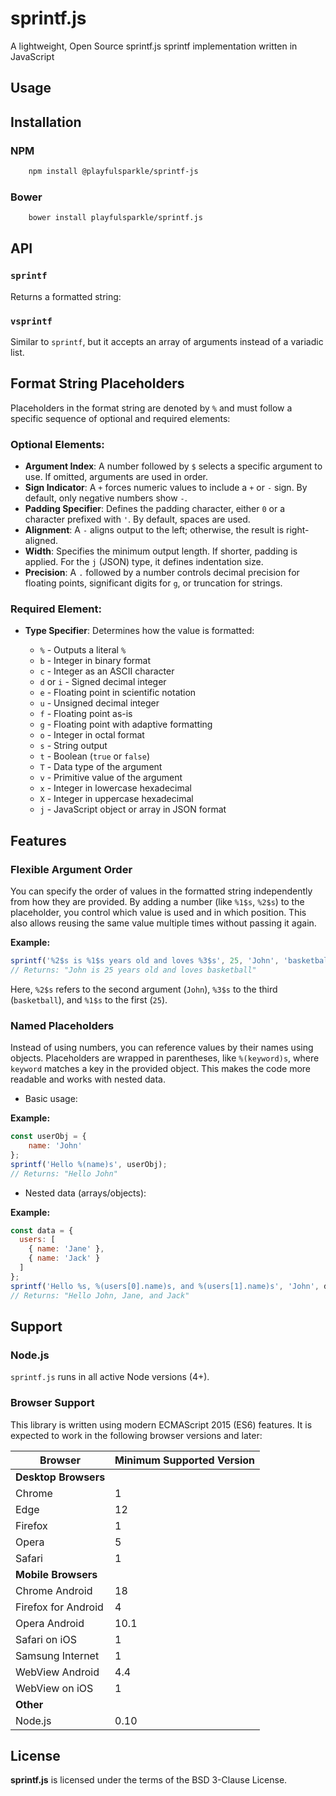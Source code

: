 # sprintf.js
A lightweight, Open Source sprintf.js sprintf implementation written in JavaScript

## Usage

## Installation

### NPM
```bash
    npm install @playfulsparkle/sprintf-js
```

### Bower
```bash
    bower install playfulsparkle/sprintf.js
```

## API

### `sprintf`

Returns a formatted string:

### `vsprintf`

Similar to `sprintf`, but it accepts an array of arguments instead of a variadic list.

## Format String Placeholders

Placeholders in the format string are denoted by `%` and must follow a specific sequence of optional and required elements:

### Optional Elements:
- **Argument Index**: A number followed by `$` selects a specific argument to use. If omitted, arguments are used in order.
- **Sign Indicator**: A `+` forces numeric values to include a `+` or `-` sign. By default, only negative numbers show `-`.
- **Padding Specifier**: Defines the padding character, either `0` or a character prefixed with `'`. By default, spaces are used.
- **Alignment**: A `-` aligns output to the left; otherwise, the result is right-aligned.
- **Width**: Specifies the minimum output length. If shorter, padding is applied. For the `j` (JSON) type, it defines indentation size.
- **Precision**: A `.` followed by a number controls decimal precision for floating points, significant digits for `g`, or truncation for strings.

### Required Element:
- **Type Specifier**: Determines how the value is formatted:

  - `%` - Outputs a literal `%`
  - `b` - Integer in binary format
  - `c` - Integer as an ASCII character
  - `d` or `i` - Signed decimal integer
  - `e` - Floating point in scientific notation
  - `u` - Unsigned decimal integer
  - `f` - Floating point as-is
  - `g` - Floating point with adaptive formatting
  - `o` - Integer in octal format
  - `s` - String output
  - `t` - Boolean (`true` or `false`)
  - `T` - Data type of the argument
  - `v` - Primitive value of the argument
  - `x` - Integer in lowercase hexadecimal
  - `X` - Integer in uppercase hexadecimal
  - `j` - JavaScript object or array in JSON format

## Features

### Flexible Argument Order

You can specify the order of values in the formatted string independently from how they are provided. By adding a number (like `%1$s`, `%2$s`) to the placeholder, you control which value is used and in which position. This also allows reusing the same value multiple times without passing it again.

__Example:__

```javascript
sprintf('%2$s is %1$s years old and loves %3$s', 25, 'John', 'basketball')
// Returns: "John is 25 years old and loves basketball"
```

Here, `%2$s` refers to the second argument (`John`), `%3$s` to the third (`basketball`), and `%1$s` to the first (`25`).

### Named Placeholders

Instead of using numbers, you can reference values by their names using objects. Placeholders are wrapped in parentheses, like `%(keyword)s`, where `keyword` matches a key in the provided object. This makes the code more readable and works with nested data.

* Basic usage:

__Example:__

```javascript
const userObj = {
    name: 'John'
};
sprintf('Hello %(name)s', userObj);
// Returns: "Hello John"
```

* Nested data (arrays/objects):

__Example:__

```javascript
const data = {
  users: [
    { name: 'Jane' },
    { name: 'Jack' }
  ]
};
sprintf('Hello %s, %(users[0].name)s, and %(users[1].name)s', 'John', data);
// Returns: "Hello John, Jane, and Jack"
```

## Support

### Node.js

`sprintf.js` runs in all active Node versions (4+).

### Browser Support

This library is written using modern ECMAScript 2015 (ES6) features. It is expected to work in the following browser versions and later:

| Browser                  | Minimum Supported Version |
|--------------------------|---------------------------|
| **Desktop Browsers**     |                           |
| Chrome                   | 1                         |
| Edge                     | 12                        |
| Firefox                  | 1                         |
| Opera                    | 5                         |
| Safari                   | 1                         |
| **Mobile Browsers**      |                           |
| Chrome Android           | 18                        |
| Firefox for Android      | 4                         |
| Opera Android            | 10.1                      |
| Safari on iOS            | 1                         |
| Samsung Internet         | 1                         |
| WebView Android          | 4.4                       |
| WebView on iOS           | 1                         |
| **Other**                |                           |
| Node.js                  | 0.10                      |

## License

**sprintf.js** is licensed under the terms of the BSD 3-Clause License.
